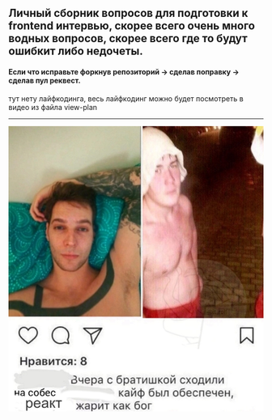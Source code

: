 ## Личный сборник вопросов для подготовки к frontend интервью, скорее всего очень много водных вопросов, скорее всего где то будут ошибкит либо недочеты. 

#### Если что исправьте форкнув репозиторий -> сделав поправку -> сделав пул реквест.

тут нету лайфкодинга, весь лайфкодинг можно будет посмотреть в видео из файла view-plan

---

![mem](./images/mem.png)
